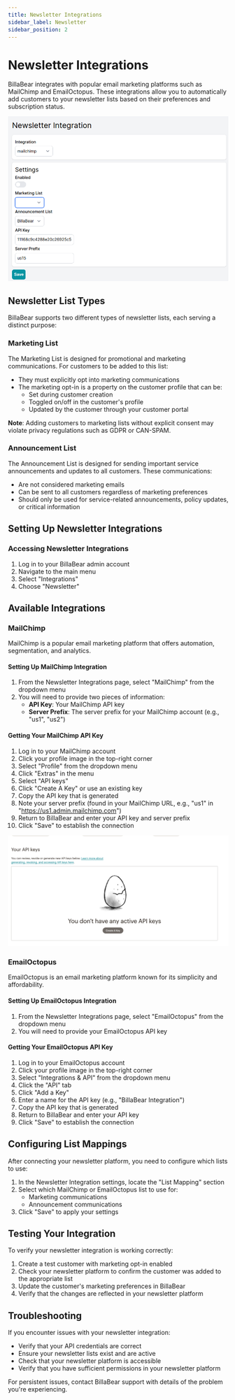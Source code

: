 ```yaml
---
title: Newsletter Integrations
sidebar_label: Newsletter
sidebar_position: 2
---
```


# Newsletter Integrations

BillaBear integrates with popular email marketing platforms such as MailChimp and EmailOctopus. These integrations allow you to automatically add customers to your newsletter lists based on their preferences and subscription status.

![Newsletter Overview](./newsletter_images/newsletter_main.png)

## Newsletter List Types

BillaBear supports two different types of newsletter lists, each serving a distinct purpose:

### Marketing List

The Marketing List is designed for promotional and marketing communications. For customers to be added to this list:

* They must explicitly opt into marketing communications
* The marketing opt-in is a property on the customer profile that can be:
  * Set during customer creation
  * Toggled on/off in the customer's profile
  * Updated by the customer through your customer portal

**Note**: Adding customers to marketing lists without explicit consent may violate privacy regulations such as GDPR or CAN-SPAM.

### Announcement List

The Announcement List is designed for sending important service announcements and updates to all customers. These communications:

* Are not considered marketing emails
* Can be sent to all customers regardless of marketing preferences
* Should only be used for service-related announcements, policy updates, or critical information

## Setting Up Newsletter Integrations

### Accessing Newsletter Integrations

1. Log in to your BillaBear admin account
2. Navigate to the main menu
3. Select "Integrations"
4. Choose "Newsletter"

## Available Integrations

### MailChimp

MailChimp is a popular email marketing platform that offers automation, segmentation, and analytics.

#### Setting Up MailChimp Integration

1. From the Newsletter Integrations page, select "MailChimp" from the dropdown menu
2. You will need to provide two pieces of information:
   * **API Key**: Your MailChimp API key
   * **Server Prefix**: The server prefix for your MailChimp account (e.g., "us1", "us2")

#### Getting Your MailChimp API Key

1. Log in to your MailChimp account
2. Click your profile image in the top-right corner
3. Select "Profile" from the dropdown menu
4. Click "Extras" in the menu
5. Select "API keys"
6. Click "Create A Key" or use an existing key
7. Copy the API key that is generated
8. Note your server prefix (found in your MailChimp URL, e.g., "us1" in "https://us1.admin.mailchimp.com")
9. Return to BillaBear and enter your API key and server prefix
10. Click "Save" to establish the connection

![MailChimp API Key Location](./newsletter_images/mailchimp/api_key.png)

### EmailOctopus

EmailOctopus is an email marketing platform known for its simplicity and affordability.

#### Setting Up EmailOctopus Integration

1. From the Newsletter Integrations page, select "EmailOctopus" from the dropdown menu
2. You will need to provide your EmailOctopus API key

#### Getting Your EmailOctopus API Key

1. Log in to your EmailOctopus account
2. Click your profile image in the top-right corner
3. Select "Integrations & API" from the dropdown menu
4. Click the "API" tab
5. Click "Add a Key"
6. Enter a name for the API key (e.g., "BillaBear Integration")
7. Copy the API key that is generated
8. Return to BillaBear and enter your API key
9. Click "Save" to establish the connection

## Configuring List Mappings

After connecting your newsletter platform, you need to configure which lists to use:

1. In the Newsletter Integration settings, locate the "List Mapping" section
2. Select which MailChimp or EmailOctopus list to use for:
   * Marketing communications
   * Announcement communications
3. Click "Save" to apply your settings

## Testing Your Integration

To verify your newsletter integration is working correctly:

1. Create a test customer with marketing opt-in enabled
2. Check your newsletter platform to confirm the customer was added to the appropriate list
3. Update the customer's marketing preferences in BillaBear
4. Verify that the changes are reflected in your newsletter platform

## Troubleshooting

If you encounter issues with your newsletter integration:

* Verify that your API credentials are correct
* Ensure your newsletter lists exist and are active
* Check that your newsletter platform is accessible
* Verify that you have sufficient permissions in your newsletter platform

For persistent issues, contact BillaBear support with details of the problem you're experiencing.